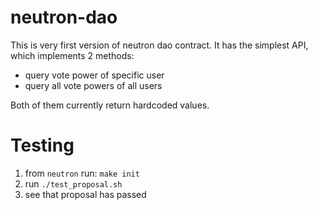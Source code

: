 # neutron-dao

This is very first version of neutron dao contract.  It has the simplest API, which implements 2 methods: 
- query vote power of specific user
- query all vote powers of all users

Both of them currently return hardcoded values.


# Testing 

1. from `neutron` run: `make init`
2. run `./test_proposal.sh`
3. see that proposal has passed
